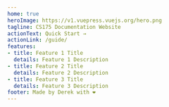 ```yaml
---
home: true
heroImage: https://v1.vuepress.vuejs.org/hero.png
tagline: CS175 Documentation Website
actionText: Quick Start →
actionLink: /guide/
features:
- title: Feature 1 Title
  details: Feature 1 Description
- title: Feature 2 Title
  details: Feature 2 Description
- title: Feature 3 Title
  details: Feature 3 Description
footer: Made by Derek with ❤️
---
```

